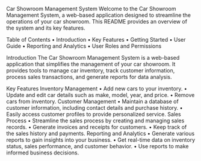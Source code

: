 Car Showroom Management System
Welcome to the Car Showroom Management System, a web-based application designed to streamline the operations of your car showroom. This README provides an overview of the system and its key features.

Table of Contents
•	Introduction
•	Key Features
•	Getting Started
•	User Guide
•	Reporting and Analytics
•	User Roles and Permissions

Introduction
The Car Showroom Management System is a web-based application that simplifies the management of your car showroom. It provides tools to manage car inventory, track customer information, process sales transactions, and generate reports for data analysis.

Key Features
Inventory Management
•	Add new cars to your inventory.
•	Update and edit car details such as make, model, year, and price.
•	Remove cars from inventory.
Customer Management
•	Maintain a database of customer information, including contact details and purchase history.
•	Easily access customer profiles to provide personalized service.
Sales Process
•	Streamline the sales process by creating and managing sales records.
•	Generate invoices and receipts for customers.
•	Keep track of the sales history and payments.
Reporting and Analytics
•	Generate various reports to gain insights into your business.
•	Get real-time data on inventory status, sales performance, and customer behavior.
•	Use reports to make informed business decisions.



